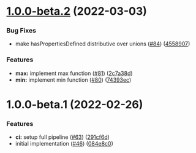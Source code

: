 # [1.0.0-beta.2](https://github.com/Zefiros-Software/axioms/compare/v1.0.0-beta.1...v1.0.0-beta.2) (2022-03-03)


### Bug Fixes

* make hasPropertiesDefined distributive over unions ([#84](https://github.com/Zefiros-Software/axioms/issues/84)) ([4558907](https://github.com/Zefiros-Software/axioms/commit/455890731af1f27f6978fa5fe1934c0cc4309b11))


### Features

* **max:** implement max function ([#81](https://github.com/Zefiros-Software/axioms/issues/81)) ([2c7a38d](https://github.com/Zefiros-Software/axioms/commit/2c7a38df579a9a87d9b8545dfb881e990e1230ca))
* **min:** implement min function ([#80](https://github.com/Zefiros-Software/axioms/issues/80)) ([74393ec](https://github.com/Zefiros-Software/axioms/commit/74393ecc02a2bc313d0232d2477124f13846c869))

# 1.0.0-beta.1 (2022-02-26)


### Features

* **ci:** setup full pipeline ([#63](https://github.com/Zefiros-Software/axioms/issues/63)) ([291cf6d](https://github.com/Zefiros-Software/axioms/commit/291cf6d6841d18cdf07ef235ca5d8e80b58c4a97))
* initial implementation ([#46](https://github.com/Zefiros-Software/axioms/issues/46)) ([084e8c0](https://github.com/Zefiros-Software/axioms/commit/084e8c06085b261a891ed73bb8bdcd5ed929e0bd))
